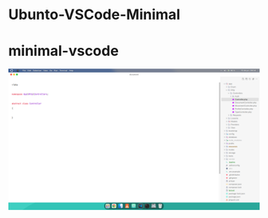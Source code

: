 # Ubunto-VSCode-Minimal


# minimal-vscode
<p align="center">
  <img src="code.png#gh-light-mode-only" >
</p>
